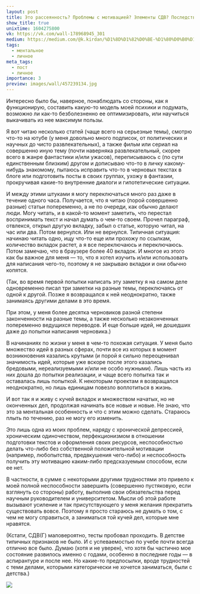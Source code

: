 ```yaml
---
layout: post
title: Это рассеянность? Проблемы с мотивацией? Элементы СДВ? Последствия депрессии?
show_title: true
unixtime: 1604275800
vk: https://vk.com/wall-178968945_301
medium: https://medium.com/@k.kirdan/%D1%8D%D1%82%D0%BE-%D1%80%D0%B0%D1%81%D1%81%D0%B5%D1%8F%D0%BD%D0%BD%D0%BE%D1%81%D1%82%D1%8C-%D0%BF%D1%80%D0%BE%D0%B1%D0%BB%D0%B5%D0%BC%D1%8B-%D1%81-%D0%BC%D0%BE%D1%82%D0%B8%D0%B2%D0%B0%D1%86%D0%B8%D0%B5%D0%B9-%D1%8D%D0%BB%D0%B5%D0%BC%D0%B5%D0%BD%D1%82%D1%8B-%D1%81%D0%B4%D0%B2-%D0%BF%D0%BE%D1%81%D0%BB%D0%B5%D0%B4%D1%81%D1%82%D0%B2%D0%B8%D1%8F-%D0%B4%D0%B5%D0%BF%D1%80%D0%B5%D1%81%D1%81%D0%B8%D0%B8-8726aaadca67
tags:
  - ментальное
  - личное
meta_tags:
  - пост
  - личное
importance: 3
preview: images/wall/457239134.jpg
---
```

Интересно было бы, наверное, понаблюдать со стороны, как я функционирую, составить какую-то модель моей психики и подумать, возможно ли как-то безболезненно ее оптимизировать, или научиться выкачивать из нее максимум пользы.

Я вот читаю несколько статей (чаще всего на серьезные темы), смотрю что-то на ютубе (у меня довольно много подписок, от политических и научных до чисто развлекательных), а также фильм или сериал на совершенно иную тему (почти наверняка развлекательный, скорее всего в жанре фантастики и/или ужасов), переписываюсь с (по сути единственным близким) другом и дописываю что-то в личку какому-нибудь знакомому, пытаюсь исправить что-то в черновых текстах в блоге или подготовить посты в своих группах, ухожу в фантазии, прокручивая какие-то внутренние диалоги и гипотетические ситуации. 

И между этими штуками я могу переключаться много раз даже в течение одного часа. Получается, что я читаю (порой совершенно разные) статьи попеременно, а не по очереди, как обычно делают люди. Могу читать, и в какой-то момент заметить, что перестал воспринимать текст и начал думать о чем-то своем. Прочел параграф, отвлекся, открыл другую вкладку, забыл о статье, которую читал, на час или два. Потом вернулся. Или не вернулся. Типичная ситуация: начинаю читать одно, ищу что-то еще или прохожу по ссылкам, количество вкладок растет, а я все переключаюсь и переключаюсь. Потом замечаю, что в браузере более 40 вкладок. И многое из этого как бы важное для меня — то, что я хотел изучить и/или использовать для написания чего-то, поэтому я не закрываю вкладки и они обычно копятся. 

(Так, во время первой попытки написать эту заметку я на самом деле одновременно писал три заметки на разные темы, переключаясь от одной к другой. Позже я возвращался к ней неоднократно, также занимаясь другими делами в это время.

При этом, у меня более десятка черновиков разной степени законченности на разные темы, а также несколько незаконченных попеременно ведущихся переводов. И еще больше идей, не дошедших даже до попытки написания черновика.)

В начинаниях по жизни у меня в чем-то похожая ситуация. У меня было множество идей в разных сферах, почти все из которых в момент возникновения казались крутыми (и порой я сильно переоценивал значимость идей, которые уже вскоре после этого казались бредовыми, нереализуемыми и/или не особо нужными). Лишь часть из них дошла до попытки реализации, и чаще всего попытка так и оставалась лишь попыткой. К некоторым проектам я возвращался неоднократно, но лишь единицам повезло воплотиться в жизнь. 

И вот так я и живу с кучей вкладок и множеством начатых, но не оконченных дел, продолжая начинать все новые и новые. Не знаю, что это за ментальная особенность и что с этим можно сделать. Стараюсь плыть по течению, раз не могу его изменить.

Это лишь одна из моих проблем, наряду с хронической депрессией, хроническим одиночеством, перфекционизмом в отношении подготовки текстов и оформления своих ресурсов, неспособностью делать что-либо без собственной положительной мотивации (например, любопытства, предвкушения чего-либо) и неспособность получить эту мотивацию каким-либо предсказуемым способом, если ее нет. 

В частности, в сумме с некоторыми другими трудностями это привело к моей полной неспособности завершить (совершенно пустяковую, если взглянуть со стороны) работу, выполнив свои обязательства перед научным руководителем и университетом. Мысли об этой работе вызывают усиление и так присутствующего у меня желания прекратить существовать вовсе. Поэтому я просто стараюсь не думать о том, с чем не могу справиться, а заниматься той кучей дел, которые мне нравятся.

(Кстати, СДВ(Г) маловероятно, тесты пробовал проходить. В детстве типичных признаков не было. И с успеваемостью по учебе почти всегда отлично все было. Думаю (хотя и не уверен), что хотя бы частично мое состояние развилось именно с годами, особенно в последние годы — в аспирантуре и после нее. Но какие-то предпосылки, вроде трудностей с теми делами, которыми категорически не хочется заниматься, были с детства.)

<img src="images/wall/457239134.jpg">